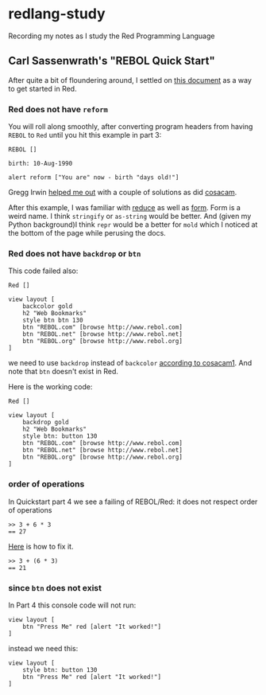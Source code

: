 # redlang-study
Recording my notes as I study the Red Programming Language

## Carl Sassenwrath's "REBOL Quick Start"

After quite a bit of floundering around, I settled on [this document](http://www.rebol.com/docs/quick-start.html) as a 
way to get started in Red.

### Red does not have `reform`

You will roll along smoothly, after converting program headers from having `REBOL` to `Red` until you hit this example in
part 3:

```commandline
REBOL []

birth: 10-Aug-1990

alert reform ["You are" now - birth "days old!"]
```

Gregg Irwin [helped me out](https://matrix.to/#/!wUTlqkqOhNGtfQzIsO:matrix.org/$168971955127iIYhs:gitter.im?via=gitter.im&via=matrix.org&via=tchncs.de) with a couple of solutions as did
[cosacam](https://matrix.to/#/!wUTlqkqOhNGtfQzIsO:matrix.org/$1689775085114yRdnX:gitter.im?via=gitter.im&via=matrix.org&via=tchncs.de).

After this example, I was familiar with [reduce](http://www.rebol.com/docs/words/wreduce.html) as well as
[form](http://www.rebol.com/docs/words/wform.html). Form is a weird name. I think `stringify` or `as-string` would be 
better. And (given my Python background)I think `repr` would be a better for `mold` which I noticed at the bottom of the page while perusing the
docs.


### Red does not have `backdrop` or `btn`

This code failed also:

```red
Red []

view layout [
    backcolor gold
    h2 "Web Bookmarks"
    style btn btn 130
    btn "REBOL.com" [browse http://www.rebol.com]
    btn "REBOL.net" [browse http://www.rebol.net]
    btn "REBOL.org" [browse http://www.rebol.org]
]

```

we need to use `backdrop` instead of `backcolor` [according to cosacam1](https://matrix.to/#/!wUTlqkqOhNGtfQzIsO:matrix.org/$1689776726116Iayym:gitter.im?via=gitter.im&via=matrix.org&via=tchncs.de). And
note that `btn` doesn't exist in Red.

Here is the working code:

```red
Red []

view layout [
    backdrop gold
    h2 "Web Bookmarks"
    style btn: button 130
    btn "REBOL.com" [browse http://www.rebol.com]
    btn "REBOL.net" [browse http://www.rebol.net]
    btn "REBOL.org" [browse http://www.rebol.org]
]

```

### order of operations

In Quickstart part 4 we see a failing of REBOL/Red: it does not respect order of operations

```red
>> 3 + 6 * 3
== 27

```

[Here](https://matrix.to/#/!wUTlqkqOhNGtfQzIsO:matrix.org/$1689915018197RbnqE:gitter.im?via=gitter.im&via=matrix.org&via=tchncs.de) is how to fix it.

```red
>> 3 + (6 * 3)
== 21
```

### since `btn` does not exist

In Part 4 this console code will not run:

```red
view layout [
    btn "Press Me" red [alert "It worked!"]
]
```

instead we need this:


```red
view layout [
    style btn: button 130
    btn "Press Me" red [alert "It worked!"]
]
```

